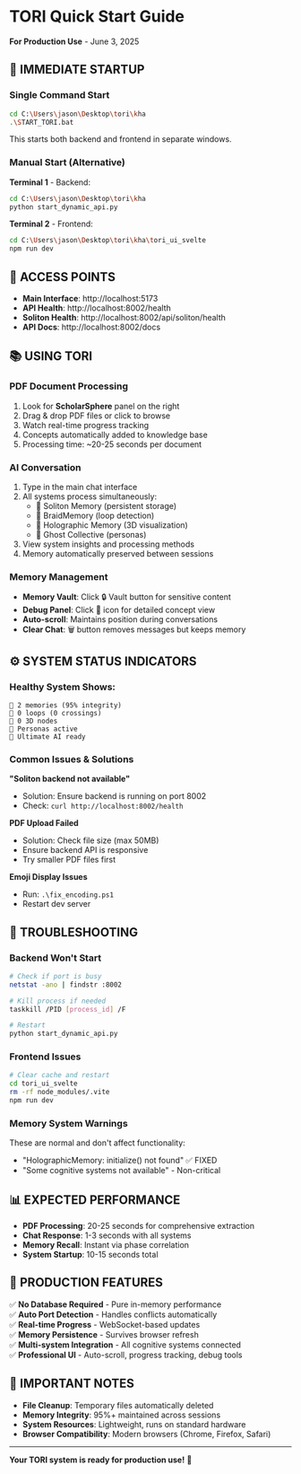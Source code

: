 # TORI Quick Start Guide
**For Production Use** - June 3, 2025

## 🚀 IMMEDIATE STARTUP

### **Single Command Start**
```bash
cd C:\Users\jason\Desktop\tori\kha
.\START_TORI.bat
```
This starts both backend and frontend in separate windows.

### **Manual Start (Alternative)**
**Terminal 1** - Backend:
```bash
cd C:\Users\jason\Desktop\tori\kha
python start_dynamic_api.py
```

**Terminal 2** - Frontend:
```bash
cd C:\Users\jason\Desktop\tori\kha\tori_ui_svelte
npm run dev
```

## 🎯 ACCESS POINTS

- **Main Interface**: http://localhost:5173
- **API Health**: http://localhost:8002/health  
- **Soliton Health**: http://localhost:8002/api/soliton/health
- **API Docs**: http://localhost:8002/docs

## 📚 USING TORI

### **PDF Document Processing**
1. Look for **ScholarSphere** panel on the right
2. Drag & drop PDF files or click to browse
3. Watch real-time progress tracking
4. Concepts automatically added to knowledge base
5. Processing time: ~20-25 seconds per document

### **AI Conversation**
1. Type in the main chat interface
2. All systems process simultaneously:
   - 🌊 Soliton Memory (persistent storage)
   - 🧬 BraidMemory (loop detection)  
   - 🎯 Holographic Memory (3D visualization)
   - 👻 Ghost Collective (personas)
3. View system insights and processing methods
4. Memory automatically preserved between sessions

### **Memory Management**
- **Memory Vault**: Click 🔒 Vault button for sensitive content
- **Debug Panel**: Click 🧠 icon for detailed concept view
- **Auto-scroll**: Maintains position during conversations
- **Clear Chat**: 🗑️ button removes messages but keeps memory

## ⚙️ SYSTEM STATUS INDICATORS

### **Healthy System Shows:**
```
🌊 2 memories (95% integrity)
🧬 0 loops (0 crossings)  
🎯 0 3D nodes
👻 Personas active
🚀 Ultimate AI ready
```

### **Common Issues & Solutions**

**"Soliton backend not available"**
- Solution: Ensure backend is running on port 8002
- Check: `curl http://localhost:8002/health`

**PDF Upload Failed**  
- Solution: Check file size (max 50MB)
- Ensure backend API is responsive
- Try smaller PDF files first

**Emoji Display Issues**
- Run: `.\fix_encoding.ps1` 
- Restart dev server

## 🔧 TROUBLESHOOTING

### **Backend Won't Start**
```bash
# Check if port is busy
netstat -ano | findstr :8002

# Kill process if needed
taskkill /PID [process_id] /F

# Restart
python start_dynamic_api.py
```

### **Frontend Issues**
```bash
# Clear cache and restart
cd tori_ui_svelte
rm -rf node_modules/.vite
npm run dev
```

### **Memory System Warnings**
These are normal and don't affect functionality:
- "HolographicMemory: initialize() not found" ✅ FIXED
- "Some cognitive systems not available" - Non-critical

## 📊 EXPECTED PERFORMANCE

- **PDF Processing**: 20-25 seconds for comprehensive extraction
- **Chat Response**: 1-3 seconds with all systems
- **Memory Recall**: Instant via phase correlation
- **System Startup**: 10-15 seconds total

## 🎊 PRODUCTION FEATURES

✅ **No Database Required** - Pure in-memory performance  
✅ **Auto Port Detection** - Handles conflicts automatically  
✅ **Real-time Progress** - WebSocket-based updates  
✅ **Memory Persistence** - Survives browser refresh  
✅ **Multi-system Integration** - All cognitive systems connected  
✅ **Professional UI** - Auto-scroll, progress tracking, debug tools  

## 🚨 IMPORTANT NOTES

- **File Cleanup**: Temporary files automatically deleted
- **Memory Integrity**: 95%+ maintained across sessions  
- **System Resources**: Lightweight, runs on standard hardware
- **Browser Compatibility**: Modern browsers (Chrome, Firefox, Safari)

---

**Your TORI system is ready for production use!** 🎉